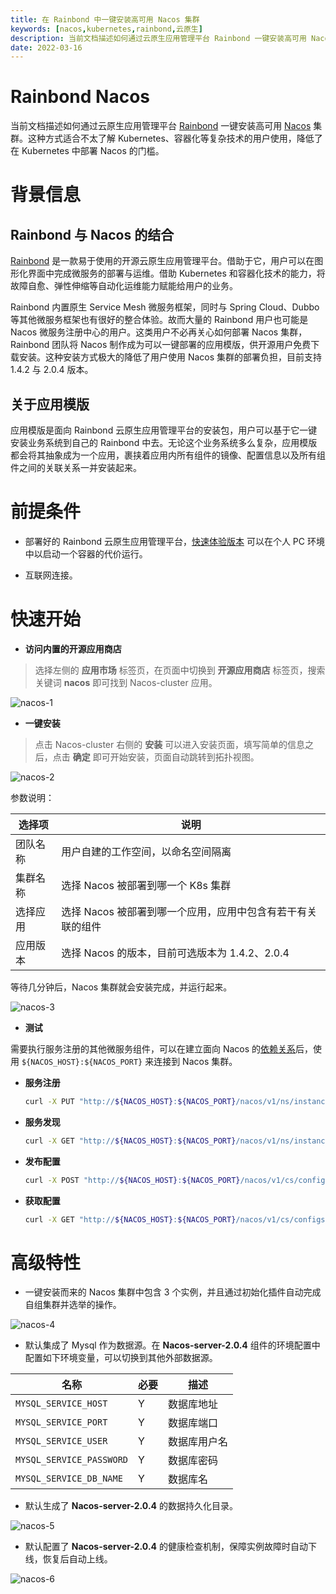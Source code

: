 ```yaml
---
title: 在 Rainbond 中一键安装高可用 Nacos 集群
keywords: [nacos,kubernetes,rainbond,云原生]
description: 当前文档描述如何通过云原生应用管理平台 Rainbond 一键安装高可用 Nacos 集群。
date: 2022-03-16
---
```


# Rainbond Nacos

当前文档描述如何通过云原生应用管理平台 [Rainbond](https://www.rainbond.com/?channel=nacos) 一键安装高可用 [Nacos](https://nacos.io) 集群。这种方式适合不太了解 Kubernetes、容器化等复杂技术的用户使用，降低了在 Kubernetes 中部署 Nacos 的门槛。

# 背景信息

## Rainbond 与 Nacos 的结合

[Rainbond](https://www.rainbond.com/?channel=nacos) 是一款易于使用的开源云原生应用管理平台。借助于它，用户可以在图形化界面中完成微服务的部署与运维。借助 Kubernetes 和容器化技术的能力，将故障自愈、弹性伸缩等自动化运维能力赋能给用户的业务。

Rainbond 内置原生 Service Mesh 微服务框架，同时与 Spring Cloud、Dubbo 等其他微服务框架也有很好的整合体验。故而大量的 Rainbond 用户也可能是 Nacos 微服务注册中心的用户。这类用户不必再关心如何部署 Nacos 集群，Rainbond 团队将 Nacos 制作成为可以一键部署的应用模版，供开源用户免费下载安装。这种安装方式极大的降低了用户使用 Nacos 集群的部署负担，目前支持 1.4.2 与 2.0.4 版本。


## 关于应用模版

应用模版是面向 Rainbond 云原生应用管理平台的安装包，用户可以基于它一键安装业务系统到自己的 Rainbond 中去。无论这个业务系统多么复杂，应用模版都会将其抽象成为一个应用，裹挟着应用内所有组件的镜像、配置信息以及所有组件之间的关联关系一并安装起来。

# 前提条件

- 部署好的 Rainbond 云原生应用管理平台，[快速体验版本](https://www.rainbond.com/docs/quick-start/quick-install/?channel=nacos) 可以在个人 PC 环境中以启动一个容器的代价运行。

- 互联网连接。

# 快速开始

* **访问内置的开源应用商店**

> 选择左侧的 **应用市场** 标签页，在页面中切换到 **开源应用商店** 标签页，搜索关键词 **nacos** 即可找到 Nacos-cluster 应用。

![nacos-1](https://static.goodrain.com/wechat/nacos-cluster/nacos-cluster-1.png)

* **一键安装**

> 点击 Nacos-cluster 右侧的 **安装** 可以进入安装页面，填写简单的信息之后，点击 **确定** 即可开始安装，页面自动跳转到拓扑视图。

![nacos-2](https://static.goodrain.com/wechat/nacos-cluster/nacos-cluster-2.png)

参数说明：

| 选择项  | 说明                                |
| ---- | --------------------------------- |
| 团队名称 | 用户自建的工作空间，以命名空间隔离                 |
| 集群名称 | 选择 Nacos 被部署到哪一个 K8s 集群           |
| 选择应用 | 选择 Nacos 被部署到哪一个应用，应用中包含有若干有关联的组件 |
| 应用版本 | 选择 Nacos 的版本，目前可选版本为 1.4.2、2.0.4  |

等待几分钟后，Nacos 集群就会安装完成，并运行起来。

![nacos-3](https://static.goodrain.com/wechat/nacos-cluster/nacos-cluster-3.png)

* **测试**

需要执行服务注册的其他微服务组件，可以在建立面向 Nacos 的[依赖关系](https://www.rainbond.com/docs/use-manual/user-manual/component-connection/regist_and_discover)后，使用 `${NACOS_HOST}:${NACOS_PORT}` 来连接到 Nacos 集群。

* **服务注册**
  
  ```bash
  curl -X PUT "http://${NACOS_HOST}:${NACOS_PORT}/nacos/v1/ns/instance?serviceName=nacos.naming.serviceName&ip=20.18.7.10&port=8080"
  ```

* **服务发现**
  
  ```bash
  curl -X GET "http://${NACOS_HOST}:${NACOS_PORT}/nacos/v1/ns/instance/list?serviceName=nacos.naming.serviceName"
  ```

* **发布配置**
  
  ```bash
  curl -X POST "http://${NACOS_HOST}:${NACOS_PORT}/nacos/v1/cs/configs?dataId=nacos.cfg.dataId&group=test&content=helloWorld"
  ```

* **获取配置**
  
  ```bash
  curl -X GET "http://${NACOS_HOST}:${NACOS_PORT}/nacos/v1/cs/configs?dataId=nacos.cfg.dataId&group=test"
  ```

# 高级特性

- 一键安装而来的 Nacos 集群中包含 3 个实例，并且通过初始化插件自动完成自组集群并选举的操作。

![nacos-4](https://static.goodrain.com/wechat/nacos-cluster/nacos-cluster-4.png)

- 默认集成了 Mysql 作为数据源。在 **Nacos-server-2.0.4** 组件的环境配置中配置如下环境变量，可以切换到其他外部数据源。

| 名称                       | 必要  | 描述     |
| ------------------------ | --- | ------ |
| `MYSQL_SERVICE_HOST`     | Y   | 数据库地址  |
| `MYSQL_SERVICE_PORT`     | Y   | 数据库端口  |
| `MYSQL_SERVICE_USER`     | Y   | 数据库用户名 |
| `MYSQL_SERVICE_PASSWORD` | Y   | 数据库密码  |
| `MYSQL_SERVICE_DB_NAME`  | Y   | 数据库名   |

- 默认生成了 **Nacos-server-2.0.4** 的数据持久化目录。

![nacos-5](https://static.goodrain.com/wechat/nacos-cluster/nacos-cluster-5.png)

- 默认配置了 **Nacos-server-2.0.4** 的健康检查机制，保障实例故障时自动下线，恢复后自动上线。

![nacos-6](https://static.goodrain.com/wechat/nacos-cluster/nacos-cluster-6.png)
